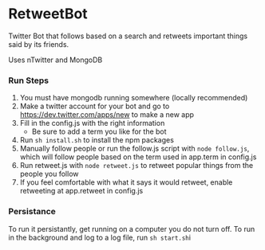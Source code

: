 RetweetBot
==========

Twitter Bot that follows based on a search and retweets important things said by its friends.

Uses nTwitter and MongoDB


### Run Steps
1. You must have mongodb running somewhere (locally recommended)
2. Make a twitter account for your bot and go to https://dev.twitter.com/apps/new to make a new app
3. Fill in the config.js with the right information
	* Be sure to add a term you like for the bot
4. Run `sh install.sh` to install the npm packages
5. Manually follow people or run the follow.js script with `node follow.js`, which will follow people based on the term used in app.term in config.js
6. Run retweet.js with `node retweet.js` to retweet popular things from the people you follow
7. If you feel comfortable with what it says it would retweet, enable retweeting at app.retweet in config.js

### Persistance
To run it persistantly, get running on a computer you do not turn off.
To run in the background and log to a log file, run `sh start.sh`i

